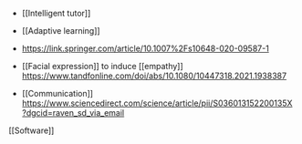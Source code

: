   - [[Intelligent tutor]]
  - [[Adaptive learning]]

  - https://link.springer.com/article/10.1007%2Fs10648-020-09587-1

  - [[Facial expression]] to induce
    [[empathy]]
    https://www.tandfonline.com/doi/abs/10.1080/10447318.2021.1938387

  - [[Communication]]
    https://www.sciencedirect.com/science/article/pii/S036013152200135X?dgcid=raven_sd_via_email

[[Software]]